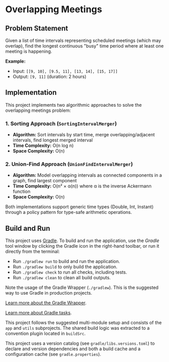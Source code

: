 # Overlapping Meetings

## Problem Statement

Given a list of time intervals representing scheduled meetings (which may overlap), find the longest continuous "busy" time period where at least one meeting is happening.

**Example:**
- Input: `[[9, 10], [9.5, 11], [13, 14], [15, 17]]`
- Output: `[9, 11]` (duration: 2 hours)

## Implementation

This project implements two algorithmic approaches to solve the overlapping meetings problem:

### 1. Sorting Approach (`SortingIntervalMerger`)

- **Algorithm:** Sort intervals by start time, merge overlapping/adjacent intervals, find longest merged interval
- **Time Complexity:** O(n log n)
- **Space Complexity:** O(n)

### 2. Union-Find Approach (`UnionFindIntervalMerger`)

- **Algorithm:** Model overlapping intervals as connected components in a graph, find largest component
- **Time Complexity:** O(n² × α(n)) where α is the inverse Ackermann function
- **Space Complexity:** O(n)

Both implementations support generic time types (Double, Int, Instant) through a policy pattern for type-safe arithmetic operations.

## Build and Run

This project uses [Gradle](https://gradle.org/).
To build and run the application, use the *Gradle* tool window by clicking the Gradle icon in the right-hand toolbar,
or run it directly from the terminal:

* Run `./gradlew run` to build and run the application.
* Run `./gradlew build` to only build the application.
* Run `./gradlew check` to run all checks, including tests.
* Run `./gradlew clean` to clean all build outputs.

Note the usage of the Gradle Wrapper (`./gradlew`).
This is the suggested way to use Gradle in production projects.

[Learn more about the Gradle Wrapper](https://docs.gradle.org/current/userguide/gradle_wrapper.html).

[Learn more about Gradle tasks](https://docs.gradle.org/current/userguide/command_line_interface.html#common_tasks).

This project follows the suggested multi-module setup and consists of the `app` and `utils` subprojects.
The shared build logic was extracted to a convention plugin located in `buildSrc`.

This project uses a version catalog (see `gradle/libs.versions.toml`) to declare and version dependencies
and both a build cache and a configuration cache (see `gradle.properties`).
